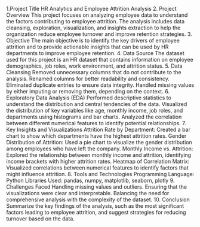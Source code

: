 1.Project Title
HR Analytics and Employee Attrition Analysis
2. Project Overview
This project focuses on analyzing employee data to understand the factors contributing to employee attrition. The analysis includes data cleansing, exploration, visualization, and insights extraction to help the organization reduce employee turnover and improve retention strategies.
3. Objective
The main objective is to identify the key drivers of employee attrition and to provide actionable insights that can be used by HR departments to improve employee retention.
4. Data Source
The dataset used for this project is an HR dataset that contains information on employee demographics, job roles, work environment, and attrition status.
5. Data Cleansing
Removed unnecessary columns that do not contribute to the analysis.
Renamed columns for better readability and consistency.
Eliminated duplicate entries to ensure data integrity.
Handled missing values by either imputing or removing them, depending on the context.
6. Exploratory Data Analysis (EDA)
Performed descriptive statistics to understand the distribution and central tendencies of the data.
Visualized the distribution of key variables like age, monthly income, job roles, and departments using histograms and bar charts.
Analyzed the correlation between different numerical features to identify potential relationships.
7. Key Insights and Visualizations
Attrition Rate by Department: Created a bar chart to show which departments have the highest attrition rates.
Gender Distribution of Attrition: Used a pie chart to visualize the gender distribution among employees who have left the company.
Monthly Income vs. Attrition: Explored the relationship between monthly income and attrition, identifying income brackets with higher attrition rates.
Heatmap of Correlation Matrix: Visualized correlations between numerical features to identify factors that might influence attrition.
8. Tools and Technologies
Programming Language: Python
Libraries Used: pandas, numpy, matplotlib, seaborn, plotly
9. Challenges Faced
Handling missing values and outliers.
Ensuring that the visualizations were clear and interpretable.
Balancing the need for comprehensive analysis with the complexity of the dataset.
10. Conclusion
Summarize the key findings of the analysis, such as the most significant factors leading to employee attrition, and suggest strategies for reducing turnover based on the data.
